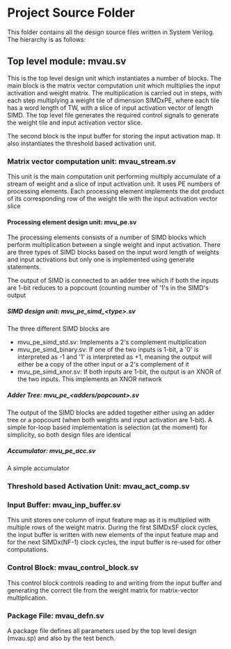 # Project Source Folder
This folder contains all the design source files written in System Verilog.
The hierarchy is as follows:

## Top level module: mvau.sv
This is the top level design unit which instantiates a number of blocks.
The main block is the matrix vector computation unit which multiplies
the input activation and weight matrix. The multiplication is carried
out in steps, with each step multiplying a weight tile of dimension SIMDxPE,
where each tile has a word length of TW, with a slice of input
activation vector of length SIMD. The top level file generates the required
control signals to generate the weight tile and input activation vector slice.

The second block is the input buffer for storing the input activation map.
It also instantiates the threshold based activation unit.

### Matrix vector computation unit: mvau_stream.sv  
This unit is the main computation unit performing multiply accumulate of a
stream of weight and a slice of input activation unit. It uses PE numbers of
processing elements. Each processing element implements the dot product of
its corresponding row of the weight tile with the input activation vector slice

#### Processing element design unit: mvu_pe.sv
The processing elements consists of a number of SIMD blocks which perform
multiplication between a single weight and input activation. There are
three types of SIMD blocks based on the input word length of weights and
input activations but only one is implemented using generate statements. 

The output of SIMD is connected to an adder tree which if both the inputs
are 1-bit reduces to a popcount (counting number of '1's in the SIMD's output

##### SIMD design unit: mvu_pe_simd_\<type\>.sv
The three different SIMD blocks are
- mvu_pe_simd_std.sv: Implements a 2's complement multiplication
- mvu_pe_simd_binary.sv: If one of the two inputs is 1-bit, a '0' is
interpreted as -1 and '1' is interpreted as +1, meaning the output will
either be a copy of the other input or a 2's complement of it
- mvu_pe_simd_xnor.sv: If both inputs are 1-bit, the output is an XNOR
of the two inputs. This implements an XNOR network

##### Adder Tree: mvu_pe_\<adders/popcount\>.sv
The output of the SIMD blocks are added together either using an adder
tree or a popcount (when both weights and input activation are 1-bit).
A simple for-loop based implementation is selection (at the moment) for
simplicity, so both design files are identical

##### Accumulator: mvu_pe_acc.sv
A simple accumulator
		 
### Threshold based Activation Unit: mvau_act_comp.sv

### Input Buffer: mvau_inp_buffer.sv
This unit stores one column of input feature map as it is multiplied
with multiple rows of the weight matrix. During the first SIMDxSF clock
cycles, the input buffer is written with new elements of the input feature
map and for the next SIMDx(NF-1) clock cycles, the input buffer is re-used
for other computations.

### Control Block: mvau_control_block.sv
This control block controls reading to and writing from the input buffer and 
generating the correct tile from the weight matrix for matrix-vector multiplication.

### Package File: mvau_defn.sv
A package file defines all parameters used by the top level design (mvau.sp) and also by the test bench.
